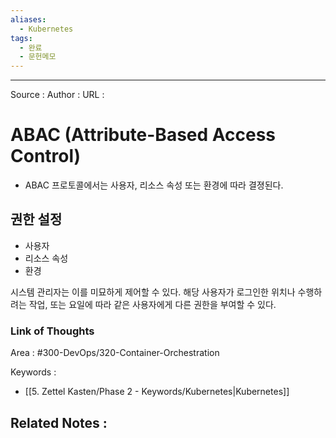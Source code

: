 ```yaml
---
aliases:
  - Kubernetes
tags:
  - 완료
  - 문헌메모
---
```



---


Source :
Author : 
URL :

# ABAC (Attribute-Based Access Control)
- ABAC 프로토콜에서는 사용자, 리소스 속성 또는 환경에 따라 결졍된다.

## 권한 설정
- 사용자
- 리소스 속성
- 환경

시스템 관리자는 이를 미묘하게 제어할 수 있다. 해당 사용자가 로그인한 위치나 수행하려는 작업, 또는 요일에 따라 같은 사용자에게 다른 권한을 부여할 수 있다.


### Link of Thoughts
Area : #300-DevOps/320-Container-Orchestration 

Keywords :
- [[5. Zettel Kasten/Phase 2 - Keywords/Kubernetes|Kubernetes]]

Related Notes : 
- 




